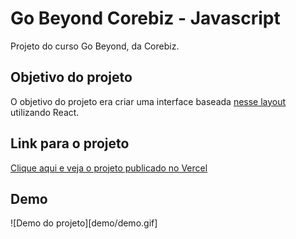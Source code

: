 # Go Beyond Corebiz - Javascript

Projeto do curso Go Beyond, da Corebiz.

## Objetivo do projeto

O objetivo do projeto era criar uma interface baseada [nesse layout](https://xd.adobe.com/view/37061811-e3ad-4675-8ef5-d94bd7f2d4d6-6255/screen/e7c84a8a-2e81-45fd-91bd-1688c5be908b/) utilizando React.

## Link para o projeto

[Clique aqui e veja o projeto publicado no Vercel](http://gobeyond-react-heloisa.vercel.app)

## Demo

![Demo do projeto][demo/demo.gif]
